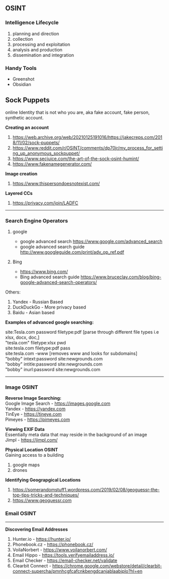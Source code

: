 ## OSINT 

### Intelligence Lifecycle
1. planning and direction
2. collection
3. processing and exploitation
4. analysis and production
5. dissemination and integration

### Handy Tools 
* Greenshot
* Obsidian

## Sock Puppets
online Identity that is not who you are, aka fake account, fake person, synthetic account.

**Creating an account**  
1. https://web.archive.org/web/20210125191016/https://jakecreps.com/2018/11/02/sock-puppets/
2. https://www.reddit.com/r/OSINT/comments/dp70jr/my_process_for_setting_up_anonymous_sockpuppet/
3. https://www.secjuice.com/the-art-of-the-sock-osint-humint/
4. https://www.fakenamegenerator.com/

**Image creation**  
1. https://www.thispersondoesnotexist.com/

**Layered CCs**  
1. https://privacy.com/join/LADFC 

---

### Search Engine Operators
1. google  
    * google advanced search https://www.google.com/advanced_search
    * google advanced search guide http://www.googleguide.com/print/adv_op_ref.pdf

2. Bing
    * https://www.bing.com/
    * Bing advanced search guide https://www.bruceclay.com/blog/bing-google-advanced-search-operators/
  
Others:  
1. Yandex - Russian Based
2. DuckDuckGo - More privacy based
3. Baidu - Asian based

**Examples of advanced google searching:**  

site:Tesla.com password filetype:pdf [parse through different file types i.e xlsx, docx, doc,]  
"tesla.com" filetype:xlsx pwd  
site:tesla.com filetype:pdf pass  
site:tesla.com -www [removes www and looks for subdomains]  
"bobby" intext:password site:newgrounds.com  
"bobby" intitle:password site:newgrounds.com  
"bobby" inurl:password site:newgrounds.com  

---

### Image OSINT

**Reverse Image Searching:**  
Google Image Search - https://images.google.com  
Yandex - https://yandex.com  
TinEye - https://tineye.com  
Pimeyes - https://pimeyes.com

**Viewing EXIF Data**  
Essentially meta data that may reside in the background of an image  
Jimpl - https://jimpl.com/  

**Physical Location OSINT**  
Gaining access to a building  
1. google maps
2. drones

**Identifying Geograpgical Locations**
1. https://somerandomstuff1.wordpress.com/2019/02/08/geoguessr-the-top-tips-tricks-and-techniques/
2. https://www.geoguessr.com

### Email OSINT

---

**Discovering Email Addresses**
1. Hunter.io - https://hunter.io/
2. Phonebook.cz - https://phonebook.cz/
3. VoilaNorbert - https://www.voilanorbert.com/
4. Email Hippo - https://tools.verifyemailaddress.io/
5. Email Checker - https://email-checker.net/validate
6. Clearbit Connect - https://chrome.google.com/webstore/detail/clearbit-connect-supercha/pmnhcgfcafcnkbengdcanjablaabjplo?hl=en



